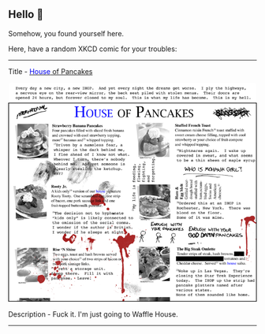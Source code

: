 ## Hello 👀

Somehow, you found yourself here.

Here, have a random XKCD comic for your troubles:

-----------------------------------

Title - [<span style="color: #0000ED">House</span> of Pancakes](https://xkcd.com/472)

![<span style="color: #0000ED">House</span> of Pancakes](./random_comic.png)

Description - Fuck it.  I'm just going to Waffle House.

-----------------------------------